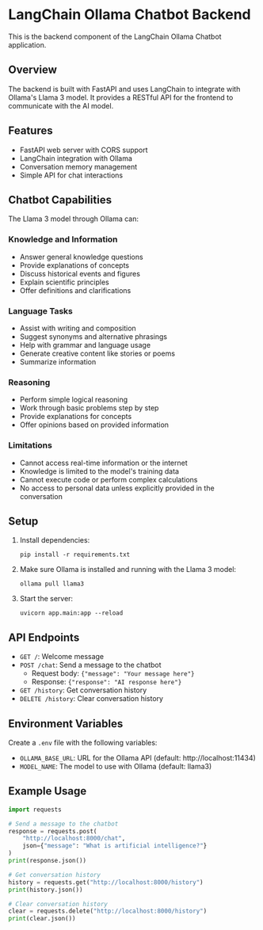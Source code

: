 # LangChain Ollama Chatbot Backend

This is the backend component of the LangChain Ollama Chatbot application.

## Overview

The backend is built with FastAPI and uses LangChain to integrate with Ollama's Llama 3 model. It provides a RESTful API for the frontend to communicate with the AI model.

## Features

- FastAPI web server with CORS support
- LangChain integration with Ollama
- Conversation memory management
- Simple API for chat interactions

## Chatbot Capabilities

The Llama 3 model through Ollama can:

### Knowledge and Information

- Answer general knowledge questions
- Provide explanations of concepts
- Discuss historical events and figures
- Explain scientific principles
- Offer definitions and clarifications

### Language Tasks

- Assist with writing and composition
- Suggest synonyms and alternative phrasings
- Help with grammar and language usage
- Generate creative content like stories or poems
- Summarize information

### Reasoning

- Perform simple logical reasoning
- Work through basic problems step by step
- Provide explanations for concepts
- Offer opinions based on provided information

### Limitations

- Cannot access real-time information or the internet
- Knowledge is limited to the model's training data
- Cannot execute code or perform complex calculations
- No access to personal data unless explicitly provided in the conversation

## Setup

1. Install dependencies:
   ```
   pip install -r requirements.txt
   ```

2. Make sure Ollama is installed and running with the Llama 3 model:
   ```
   ollama pull llama3
   ```

3. Start the server:
   ```
   uvicorn app.main:app --reload
   ```

## API Endpoints

- `GET /`: Welcome message
- `POST /chat`: Send a message to the chatbot
  - Request body: `{"message": "Your message here"}`
  - Response: `{"response": "AI response here"}`
- `GET /history`: Get conversation history
- `DELETE /history`: Clear conversation history

## Environment Variables

Create a `.env` file with the following variables:
- `OLLAMA_BASE_URL`: URL for the Ollama API (default: http://localhost:11434)
- `MODEL_NAME`: The model to use with Ollama (default: llama3)

## Example Usage

```python
import requests

# Send a message to the chatbot
response = requests.post(
    "http://localhost:8000/chat",
    json={"message": "What is artificial intelligence?"}
)
print(response.json())

# Get conversation history
history = requests.get("http://localhost:8000/history")
print(history.json())

# Clear conversation history
clear = requests.delete("http://localhost:8000/history")
print(clear.json())
``` 